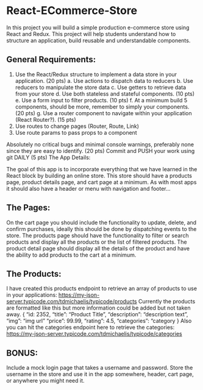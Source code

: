 # React-ECommerce-Store

In this project you will build a simple production e-commerce store using React and Redux. This project will help students understand how to structure an application, build reusable and understandable components.

## General Requirements:

1. Use the React/Redux structure to implement a data store in your application. (20 pts)
   a. Use actions to dispatch data to reducers
   b. Use reducers to manipulate the store data
   c. Use getters to retrieve data from your store
   d. Use both stateless and stateful components. (10 pts)
   e. Use a form input to filter products. (10 pts)
   f. At a minimum build 5 components, should be more, remember to simply your components. (20 pts)
   g. Use a router component to navigate within your application (React Router?). (15 pts)
2. Use routes to change pages (Router, Route, Link)
3. Use route params to pass props to a component

Absolutely no critical bugs and minimal console warnings, preferably none since they are easy to identify. (20 pts)
Commit and PUSH your work using git DAILY (5 pts)
The App Details:

The goal of this app is to incorporate everything that we have learned in the React block by building an online store. This store should have a products page, product details page, and cart page at a minimum. As with most apps it should also have a header or menu with navigation and footer…

## The Pages:

On the cart page you should include the functionality to update, delete, and confirm purchases, ideally this should be done by dispatching events to the store.
The products page should have the functionality to filter or search products and display all the products or the list of filtered products.
The product detail page should display all the details of the product and have the ability to add products to the cart at a minimum.

## The Products:

I have created this products endpoint to retrieve an array of products to use in your applications:
https://my-json-server.typicode.com/tdmichaelis/typicode/products
Currently the products are formatted like this but more information could be added but not taken away.
{
“id: 2352,
“title”: “Product Title”,
“description”: “description text”,
“img”: “img url”
“price”: 99.99,
“rating”: 4.5,
“categories”: “category
}
Also you can hit the categories endpoint here to retrieve the categories:
https://my-json-server.typicode.com/tdmichaelis/typicode/categories

## BONUS:

Include a mock login page that takes a username and password. Store the username in the store and use it in the app somewhere, header, cart page, or anywhere you might need it.
